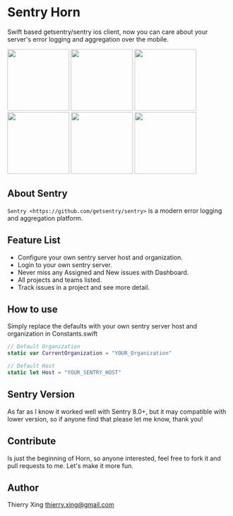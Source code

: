 # Sentry Horn
Swift based getsentry/sentry ios client, now you can care about your server's error logging and aggregation over the mobile.

<img src="http://7xrnog.com1.z0.glb.clouddn.com/login.png" width="140" />
<img src="http://7xrnog.com1.z0.glb.clouddn.com/dash.png" width="140" />
<img src="http://7xrnog.com1.z0.glb.clouddn.com/project.png" width="140" />
<img src="http://7xrnog.com1.z0.glb.clouddn.com/event.png" width="140" />
<img src="http://7xrnog.com1.z0.glb.clouddn.com/stats.png" width="140" />
<img src="http://7xrnog.com1.z0.glb.clouddn.com/settings.png" width="140" />

## About Sentry
`Sentry <https://github.com/getsentry/sentry>` is a modern error logging and aggregation platform.

## Feature List
* Configure your own sentry server host and organization.
* Login to your own sentry server.
* Never miss any Assigned and New issues with Dashboard.
* All projects and teams listed.
* Track issues in a project and see more detail.

## How to use
Simply replace the defaults with your own sentry server host and organization in Constants.swift
```swift
// Default Organization
static var CurrentOrganization = "YOUR_Organization"

// Default Host
static let Host = "YOUR_SENTRY_HOST"
```
## Sentry Version
As far as I know it worked well with Sentry 8.0+, but it may compatible with lower version, so if anyone find that please let me know, thank you! 

## Contribute
Is just the beginning of Horn, so anyone interested, feel free to fork it and pull requests to me. Let's make it more fun.

## Author
Thierry Xing thierry.xing@gmail.com

